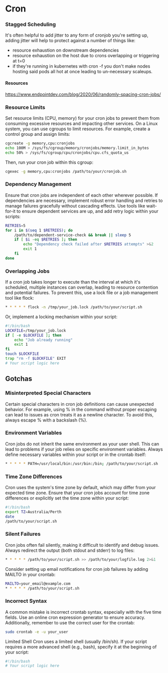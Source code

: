 # Cron

### Stagged Scheduling
It's often helpful to add jitter to any form of cronjob you're setting up, adding jitter will help to protect against a number of things like:
- resource exhaustion on downstream dependencies
- resource exhaustion on the host due to crons overlapping or triggering at t=0
- if they're running in kubernetes with cron -f you don't make nodes hosting said pods all hot at once leading to un-necessary scaleups.

#### Resources
https://www.endpointdev.com/blog/2020/06/randomly-spacing-cron-jobs/

### Resource Limits
Set resource limits (CPU, memory) for your cron jobs to prevent them from consuming excessive resources and impacting other services. On a Linux system, you can use cgroups to limit resources. For example, create a control group and assign limits:

```sh
cgcreate -g memory,cpu:cronjobs
echo 100M > /sys/fs/cgroup/memory/cronjobs/memory.limit_in_bytes
echo 50% > /sys/fs/cgroup/cpu/cronjobs/cpu.cfs_quota_us
```
Then, run your cron job within this cgroup:

```sh
cgexec -g memory,cpu:cronjobs /path/to/your/cronjob.sh
```

### Dependency Management
Ensure that cron jobs are independent of each other wherever possible. If dependencies are necessary, implement robust error handling and retries to manage failures gracefully without cascading effects. Use tools like wait-for-it to ensure dependent services are up, and add retry logic within your scripts:

```sh
RETRIES=5
for i in $(seq 1 $RETRIES); do
    /path/to/dependent-service-check && break || sleep 5
    if [ $i -eq $RETRIES ]; then
        echo "Dependency check failed after $RETRIES attempts" >&2
        exit 1
    fi
done
```
### Overlapping Jobs
If a cron job takes longer to execute than the interval at which it's scheduled, multiple instances can overlap, leading to resource contention and potential failures. To prevent this, use a lock file or a job management tool like flock:

```sh
* * * * * flock -n /tmp/your_job.lock /path/to/your/script.sh
```
Or, implement a locking mechanism within your script:

```sh
#!/bin/bash
LOCKFILE=/tmp/your_job.lock
if [ -e $LOCKFILE ]; then
    echo "Job already running"
    exit 1
fi
touch $LOCKFILE
trap "rm -f $LOCKFILE" EXIT
# Your script logic here
```

## Gotchas
### Misinterpreted Special Characters
Certain special characters in cron job definitions can cause unexpected behavior. For example, using % in the command without proper escaping can lead to issues as cron treats it as a newline character. To avoid this, always escape % with a backslash (\%).

### Environment Variables
Cron jobs do not inherit the same environment as your user shell. This can lead to problems if your job relies on specific environment variables. Always define necessary variables within your script or in the crontab itself:
```sh
* * * * * PATH=/usr/local/bin:/usr/bin:/bin; /path/to/your/script.sh
```
### Time Zone Differences
Cron uses the system's time zone by default, which may differ from your expected time zone. Ensure that your cron jobs account for time zone differences or explicitly set the time zone within your script:

```sh
#!/bin/bash
export TZ=Australia/Perth
date
/path/to/your/script.sh
```

### Silent Failures
Cron jobs often fail silently, making it difficult to identify and debug issues. Always redirect the output (both stdout and stderr) to log files:
```sh
* * * * * /path/to/your/script.sh >> /path/to/your/logfile.log 2>&1
```
Consider setting up email notifications for cron job failures by adding MAILTO in your crontab:
```sh
MAILTO=your_email@example.com
* * * * * /path/to/your/script.sh
```
### Incorrect Syntax
A common mistake is incorrect crontab syntax, especially with the five time fields. Use an online cron expression generator to ensure accuracy. Additionally, remember to use the correct user for the crontab:
```sh
sudo crontab -e -u your_user
```
Limited Shell
Cron uses a limited shell (usually /bin/sh). If your script requires a more advanced shell (e.g., bash), specify it at the beginning of your script:

```sh
#!/bin/bash
# Your script logic here
```
